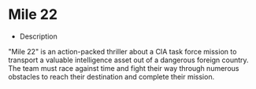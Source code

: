 # Mile 22

- Description

"Mile 22" is an action-packed thriller about a CIA task force mission to transport a valuable intelligence asset out of a dangerous foreign country. The team must race against time and fight their way through numerous obstacles to reach their destination and complete their mission.
